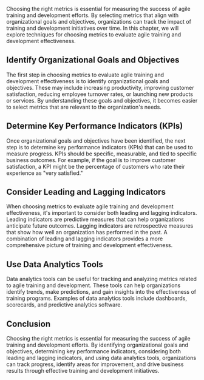 
Choosing the right metrics is essential for measuring the success of agile training and development efforts. By selecting metrics that align with organizational goals and objectives, organizations can track the impact of training and development initiatives over time. In this chapter, we will explore techniques for choosing metrics to evaluate agile training and development effectiveness.

Identify Organizational Goals and Objectives
--------------------------------------------

The first step in choosing metrics to evaluate agile training and development effectiveness is to identify organizational goals and objectives. These may include increasing productivity, improving customer satisfaction, reducing employee turnover rates, or launching new products or services. By understanding these goals and objectives, it becomes easier to select metrics that are relevant to the organization's needs.

Determine Key Performance Indicators (KPIs)
-------------------------------------------

Once organizational goals and objectives have been identified, the next step is to determine key performance indicators (KPIs) that can be used to measure progress. KPIs should be specific, measurable, and tied to specific business outcomes. For example, if the goal is to improve customer satisfaction, a KPI might be the percentage of customers who rate their experience as "very satisfied."

Consider Leading and Lagging Indicators
---------------------------------------

When choosing metrics to evaluate agile training and development effectiveness, it's important to consider both leading and lagging indicators. Leading indicators are predictive measures that can help organizations anticipate future outcomes. Lagging indicators are retrospective measures that show how well an organization has performed in the past. A combination of leading and lagging indicators provides a more comprehensive picture of training and development effectiveness.

Use Data Analytics Tools
------------------------

Data analytics tools can be useful for tracking and analyzing metrics related to agile training and development. These tools can help organizations identify trends, make predictions, and gain insights into the effectiveness of training programs. Examples of data analytics tools include dashboards, scorecards, and predictive analytics software.

Conclusion
----------

Choosing the right metrics is essential for measuring the success of agile training and development efforts. By identifying organizational goals and objectives, determining key performance indicators, considering both leading and lagging indicators, and using data analytics tools, organizations can track progress, identify areas for improvement, and drive business results through effective training and development initiatives.
